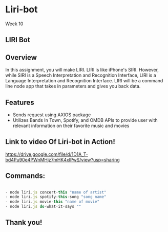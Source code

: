 # Liri-bot
Week 10

## LIRI Bot
## Overview
In this assignment, you will make LIRI. LIRI is like iPhone's SIRI. However, while SIRI is a Speech Interpretation and Recognition Interface, LIRI is a Language Interpretation and Recognition Interface. LIRI will be a command line node app that takes in parameters and gives you back data.

## Features
- Sends request using AXIOS package
- Utilizes Bands In Town, Spotify, and OMDB APIs to provide user with relevant information on their favorite music and movies

## Link to video Of Liri-bot in Action!
https://drive.google.com/file/d/1D1A_T-bd4Pu90e4PWnMHjz7mHK4xlPwS/view?usp=sharing

## Commands:

```javascript

- node liri.js concert-this "name of artist"
- node liri.js spotify-this-song "song name"
- node liri.js movie-this "name of movie"
- node liri.js do-what-it-says ""

```

## Thank you!


